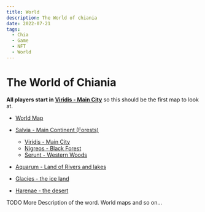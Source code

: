 ```yaml
---
title: World
description: The World of chiania
date: 2022-07-21
tags:
  - Chia
  - Game
  - NFT
  - World
---
```


# The World of Chiania

**All players start in [Viridis - Main City](salvia/01_viridis_main_city.md)** so this should be the first map to look at.


- [World Map](01_world_map.md)
- [Salvia - Main Continent (Forests)](salvia/00_salvia_main_continent.md)
    - [Viridis - Main City](salvia/01_viridis_main_city.md)
    - [Nigreos - Black Forest](salvia/02_nigreos_black_forest.md)
    - [Serunt - Western Woods](salvia/03_serunt_western_woods.md)

- [Aquarum - Land of Rivers and lakes](aquarum/00_aquarum_lakes.md)
- [Glacies - the ice land](glacies/00_glacies_iceland.md)
- [Harenae - the desert](harenae/00_harenae_desert.md)

TODO More Description of the word. World maps and so on...